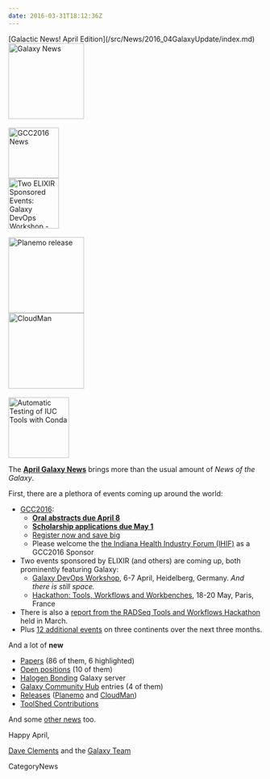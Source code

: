 ```yaml
---
date: 2016-03-31T18:12:36Z
---
```

<div class='newsItemHeader'>[Galactic News! April Edition](/src/News/2016_04GalaxyUpdate/index.md)</div>

<div class='right'>
<a href='/GalaxyUpdates/2016_04'><img src='/Images/GalaxyLogos/GalaxyNews.png' alt='Galaxy News' width=150 /></a><br />
<br />
<div class='right'>
<a href='/GalaxyUpdates/2016_04#gcc2016'><img src='/Images/Logos/GCC2016LogoTallBig.png' alt='GCC2016 News' width="100" /></a><br />
<a href='/GalaxyUpdates/2016_04#galaxy-devops-workshop---heidelberg-6-7-april'><img src='/Images/Logos/ElixirNoTextLogo.png' alt='Two ELIXIR Sponsored Events: Galaxy DevOps Workshop - Galaxy and Galaxy tools deployment strategies; Hackathon: Tools, Workflows and Workbenches' width="100" /></a>
</div><br />
<a href='/GalaxyUpdates/2016_04#planemo-0240'><img src='/Images/Logos/PlanemoLogo.png' alt='Planemo release' width="150" /></a><br />
<a href='/GalaxyUpdates/2016_04#cloudman-1603'><img src='/Images/GalaxyLogos/cloudman-logo.jpg' alt='CloudMan' width="150" /></a><br />
<div class='center'><br />
<a href='/GalaxyUpdates/2016_04#automatic-testing-of-iuc-tools-with-conda'><img src='/Images/Logos/Conda_480.png' alt='Automatic Testing of IUC Tools with Conda' width="120" /></a>
</div></div>

The **[April Galaxy News](/src/GalaxyUpdates/2016_04/index.md)** brings more than the usual amount of *News of the Galaxy*.  

First, there are a plethora of events coming up around the world:

* [GCC2016](/src/GalaxyUpdates/2016_04/index.md#gcc2016):
  * **[Oral abstracts due April 8](/src/GalaxyUpdates/2016_04/index.md#gcc2016-abstract-deadline-extended-to-april-8)**
  * **[Scholarship applications due May 1](/src/GalaxyUpdates/2016_04/index.md#scholarships-application-deadline-is-may-1)**
  * [Register now and save big](/src/GalaxyUpdates/2016_04/index.md#gcc2016-early-registration)
  * Please welcome the [the Indiana Health Industry Forum (IHIF)](/src/GalaxyUpdates/2016_04/index.md#sponsors) as a GCC2016 Sponsor
* Two events sponsored by ELIXIR (and others) are coming up, both prominently featuring Galaxy:
  * [Galaxy DevOps Workshop](/src/GalaxyUpdates/2016_04/index.md#galaxy-devops-workshop---heidelberg-6-7-april), 6-7 April, Heidelberg, Germany.  *And there is still space.*
  * [Hackathon: Tools, Workflows and Workbenches](/src/GalaxyUpdates/2016_04/index.md#hackathon-tools-workflows-and-workbenches-18-20-may), 18-20 May, Paris, France
* There is also a [report from the RADSeq Tools and Workflows Hackathon](/src/GalaxyUpdates/2016_04/index.md#report-iuc-contribution-fest---radseq-tools-and-workflows) held in March.
* Plus [12 additional events](/src/GalaxyUpdates/2016_04/index.md#upcoming-events) on three continents over the next three months.

And a lot of **new**
* [Papers](/src/GalaxyUpdates/2016_04/index.md#new-papers) (86 of them, 6 highlighted)
* [Open positions](/src/GalaxyUpdates/2016_04/index.md#whos-hiring) (10 of them)
* [Halogen Bonding](/src/GalaxyUpdates/2016_04/index.md#new-public-galaxy-servers) Galaxy server
* [Galaxy Community Hub](/src/GalaxyUpdates/2016_04/index.md#galaxy-community-hubs) entries (4 of them)
* [Releases](/src/GalaxyUpdates/2016_04/index.md#releases) ([Planemo](/src/GalaxyUpdates/2016_04/index.md#planemo-0240) and [CloudMan](/src/GalaxyUpdates/2016_04/index.md#cloudman-1603))
* [ToolShed Contributions](/src/GalaxyUpdates/2016_04/index.md#toolshed-contributions)

And some [other news](/src/GalaxyUpdates/2016_04/index.md#other-news) too.

Happy April,

[Dave Clements](/src/DaveClements/index.md) and the [Galaxy Team](/src/GalaxyTeam/index.md)


CategoryNews
